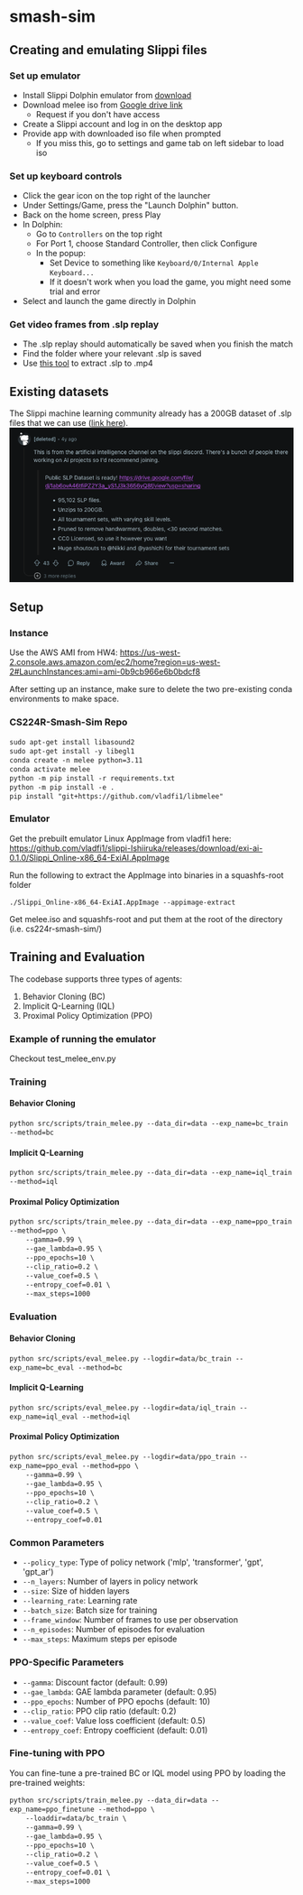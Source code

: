 # smash-sim
## Creating and emulating Slippi files
### Set up emulator
* Install Slippi Dolphin emulator from [download](https://slippi.gg/downloads)
* Download melee iso from [Google drive link](https://drive.google.com/drive/u/1/folders/1JYTWe0uDXC9w49NOPqWBP2-KFzlJ0Gqj)
    * Request if you don't have access
* Create a Slippi account and log in on the desktop app
* Provide app with downloaded iso file when prompted
    * If you miss this, go to settings and game tab on left sidebar to load iso

### Set up keyboard controls
* Click the gear icon on the top right of the launcher
* Under Settings/Game, press the "Launch Dolphin" button.
* Back on the home screen, press Play
* In Dolphin:
    - Go to `Controllers` on the top right
    - For Port 1, choose Standard Controller, then click Configure
    - In the popup:
        - Set Device to something like `Keyboard/0/Internal Apple Keyboard...`
        - If it doesn't work when you load the game, you might need some trial and error
* Select and launch the game directly in Dolphin

### Get video frames from .slp replay
* The .slp replay should automatically be saved when you finish the match
* Find the folder where your relevant .slp is saved
* Use [this tool](https://github.com/cbartsch/Slippipedia) to extract .slp to .mp4

## Existing datasets
The Slippi machine learning community already has a 200GB dataset of .slp files that we 
can use ([link here](https://drive.google.com/file/d/1ab6ovA46tfiPZ2Y3a_yS1J3k3656yQ8f/view)).
![Slippi ML dataset info](images/slippi_dataset_info.png)

## Setup
### Instance
Use the AWS AMI from HW4: https://us-west-2.console.aws.amazon.com/ec2/home?region=us-west-2#LaunchInstances:ami=ami-0b9cb966e6b0bdcf8

After setting up an instance, make sure to delete the two pre-existing conda environments to make space.

### CS224R-Smash-Sim Repo
```
sudo apt-get install libasound2
sudo apt-get install -y libegl1
conda create -n melee python=3.11
conda activate melee
python -m pip install -r requirements.txt
python -m pip install -e .
pip install "git+https://github.com/vladfi1/libmelee"
```

### Emulator
Get the prebuilt emulator Linux AppImage from vladfi1 here: https://github.com/vladfi1/slippi-Ishiiruka/releases/download/exi-ai-0.1.0/Slippi_Online-x86_64-ExiAI.AppImage 

Run the following to extract the AppImage into binaries in a squashfs-root folder
```
./Slippi_Online-x86_64-ExiAI.AppImage --appimage-extract
```

Get melee.iso and squashfs-root and put them at the root of the directory (i.e. cs224r-smash-sim/)

## Training and Evaluation
The codebase supports three types of agents:
1. Behavior Cloning (BC)
2. Implicit Q-Learning (IQL)
3. Proximal Policy Optimization (PPO)

### Example of running the emulator
Checkout test_melee_env.py

### Training
#### Behavior Cloning
```
python src/scripts/train_melee.py --data_dir=data --exp_name=bc_train --method=bc
```

#### Implicit Q-Learning
```
python src/scripts/train_melee.py --data_dir=data --exp_name=iql_train --method=iql
```

#### Proximal Policy Optimization
```
python src/scripts/train_melee.py --data_dir=data --exp_name=ppo_train --method=ppo \
    --gamma=0.99 \
    --gae_lambda=0.95 \
    --ppo_epochs=10 \
    --clip_ratio=0.2 \
    --value_coef=0.5 \
    --entropy_coef=0.01 \
    --max_steps=1000
```

### Evaluation
#### Behavior Cloning
```
python src/scripts/eval_melee.py --logdir=data/bc_train --exp_name=bc_eval --method=bc
```

#### Implicit Q-Learning
```
python src/scripts/eval_melee.py --logdir=data/iql_train --exp_name=iql_eval --method=iql
```

#### Proximal Policy Optimization
```
python src/scripts/eval_melee.py --logdir=data/ppo_train --exp_name=ppo_eval --method=ppo \
    --gamma=0.99 \
    --gae_lambda=0.95 \
    --ppo_epochs=10 \
    --clip_ratio=0.2 \
    --value_coef=0.5 \
    --entropy_coef=0.01
```

### Common Parameters
- `--policy_type`: Type of policy network ('mlp', 'transformer', 'gpt', 'gpt_ar')
- `--n_layers`: Number of layers in policy network
- `--size`: Size of hidden layers
- `--learning_rate`: Learning rate
- `--batch_size`: Batch size for training
- `--frame_window`: Number of frames to use per observation
- `--n_episodes`: Number of episodes for evaluation
- `--max_steps`: Maximum steps per episode

### PPO-Specific Parameters
- `--gamma`: Discount factor (default: 0.99)
- `--gae_lambda`: GAE lambda parameter (default: 0.95)
- `--ppo_epochs`: Number of PPO epochs (default: 10)
- `--clip_ratio`: PPO clip ratio (default: 0.2)
- `--value_coef`: Value loss coefficient (default: 0.5)
- `--entropy_coef`: Entropy coefficient (default: 0.01)

### Fine-tuning with PPO
You can fine-tune a pre-trained BC or IQL model using PPO by loading the pre-trained weights:
```
python src/scripts/train_melee.py --data_dir=data --exp_name=ppo_finetune --method=ppo \
    --loaddir=data/bc_train \
    --gamma=0.99 \
    --gae_lambda=0.95 \
    --ppo_epochs=10 \
    --clip_ratio=0.2 \
    --value_coef=0.5 \
    --entropy_coef=0.01 \
    --max_steps=1000
```